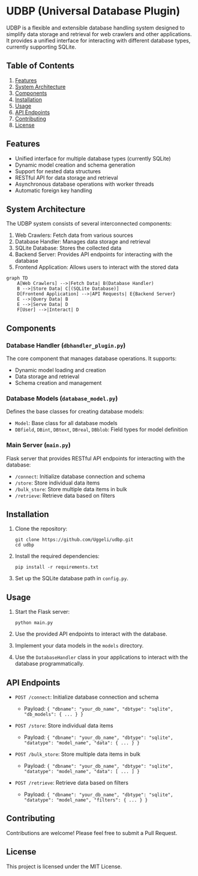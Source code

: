 # UDBP (Universal Database Plugin)

UDBP is a flexible and extensible database handling system designed to simplify data storage and retrieval for web crawlers and other applications. It provides a unified interface for interacting with different database types, currently supporting SQLite.

## Table of Contents

1. [Features](#features)
2. [System Architecture](#system-architecture)
3. [Components](#components)
4. [Installation](#installation)
5. [Usage](#usage)
6. [API Endpoints](#api-endpoints)
7. [Contributing](#contributing)
8. [License](#license)

## Features

- Unified interface for multiple database types (currently SQLite)
- Dynamic model creation and schema generation
- Support for nested data structures
- RESTful API for data storage and retrieval
- Asynchronous database operations with worker threads
- Automatic foreign key handling

## System Architecture

The UDBP system consists of several interconnected components:

1. Web Crawlers: Fetch data from various sources
2. Database Handler: Manages data storage and retrieval
3. SQLite Database: Stores the collected data
4. Backend Server: Provides API endpoints for interacting with the database
5. Frontend Application: Allows users to interact with the stored data

```mermaid
graph TD
    A[Web Crawlers] -->|Fetch Data| B(Database Handler)
    B -->|Store Data| C[(SQLite Database)]
    D[Frontend Application] -->|API Requests| E{Backend Server}
    E -->|Query Data| B
    E -->|Serve Data| D
    F[User] -->|Interact| D
```

## Components

### Database Handler (`dbhandler_plugin.py`)

The core component that manages database operations. It supports:

- Dynamic model loading and creation
- Data storage and retrieval
- Schema creation and management

### Database Models (`database_model.py`)

Defines the base classes for creating database models:

- `Model`: Base class for all database models
- `DBfield`, `DBint`, `DBtext`, `DBreal`, `DBblob`: Field types for model definition

### Main Server (`main.py`)

Flask server that provides RESTful API endpoints for interacting with the database:

- `/connect`: Initialize database connection and schema
- `/store`: Store individual data items
- `/bulk_store`: Store multiple data items in bulk
- `/retrieve`: Retrieve data based on filters

## Installation

1. Clone the repository:
   ```
   git clone https://github.com/Uggeli/udbp.git
   cd udbp
   ```

2. Install the required dependencies:
   ```
   pip install -r requirements.txt
   ```

3. Set up the SQLite database path in `config.py`.

## Usage

1. Start the Flask server:
   ```
   python main.py
   ```

2. Use the provided API endpoints to interact with the database.

3. Implement your data models in the `models` directory.

4. Use the `DatabaseHandler` class in your applications to interact with the database programmatically.

## API Endpoints

- `POST /connect`: Initialize database connection and schema
  - Payload: `{ "dbname": "your_db_name", "dbtype": "sqlite", "db_models": { ... } }`

- `POST /store`: Store individual data items
  - Payload: `{ "dbname": "your_db_name", "dbtype": "sqlite", "datatype": "model_name", "data": { ... } }`

- `POST /bulk_store`: Store multiple data items in bulk
  - Payload: `{ "dbname": "your_db_name", "dbtype": "sqlite", "datatype": "model_name", "data": [ ... ] }`

- `POST /retrieve`: Retrieve data based on filters
  - Payload: `{ "dbname": "your_db_name", "dbtype": "sqlite", "datatype": "model_name", "filters": { ... } }`

## Contributing

Contributions are welcome! Please feel free to submit a Pull Request.

## License

This project is licensed under the MIT License.
